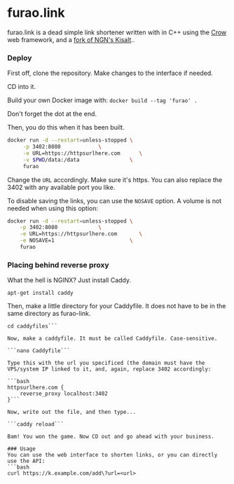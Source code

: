 # furao.link

furao.link is a dead simple link shortener written with in C++ using the [Crow](https://github.com/CrowCpp/Crow) web framework, and a [fork of NGN's Kisalt](https://github.com/ngn13/kisalt)..

### Deploy
First off, clone the repository. Make changes to the interface if needed.

CD into it.

Build your own Docker image with:
```docker build --tag 'furao' .```

Don't forget the dot at the end.

Then, you do this when it has been built.

```bash
docker run -d --restart=unless-stopped \
     -p 3402:8080            \
     -e URL=https://httpsurlhere.com      \
     -v $PWD/data:/data                \
     furao
```

Change the `URL` accordingly. Make sure it's https. You can also replace the 3402 with any available port you like.

To disable saving the links, you can use the `NOSAVE` option.
A volume is not needed when using this option:
```bash
docker run -d --restart=unless-stopped \
    -p 3402:8080             \
    -e URL=https://httpsurlhere.com       \
    -e NOSAVE=1                        \
    furao
```

### Placing behind reverse proxy

What the hell is NGINX? Just install Caddy.

```apt-get install caddy```

Then, make a little directory for your Caddyfile. It does not have to be in the same directory as furao-link.

```mkdir caddyfiles
cd caddyfiles```

Now, make a caddyfile. It must be called Caddyfile. Case-sensitive.

```nano Caddyfile```

Type this with the url you specificed (the domain must have the VPS/system IP linked to it, and, again, replace 3402 accordingly:

```bash
httpsurlhere.com {
    reverse_proxy localhost:3402
}```

Now, write out the file, and then type...

```caddy reload```

Bam! You won the game. Now CD out and go ahead with your business.

### Usage
You can use the web interface to shorten links, or you can directly use the API:
```bash
curl https://k.example.com/add\?url=<url>
```
